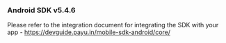 
### Android SDK v5.4.6

Please refer to the integration document for integrating the SDK with your app - 
https://devguide.payu.in/mobile-sdk-android/core/
